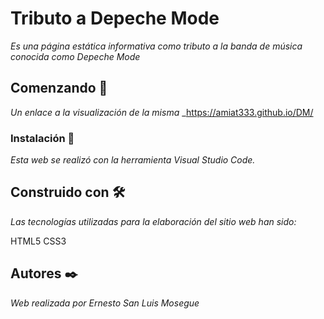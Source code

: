 # Tributo a Depeche Mode

_Es una página estática informativa como tributo a la banda de música conocida como Depeche Mode_

## Comenzando 🚀

_Un enlace a la visualización de la misma_
_https://amiat333.github.io/DM/

### Instalación 🔧

_Esta web se realizó con la herramienta Visual Studio Code._

## Construido con 🛠️

_Las tecnologías utilizadas para la elaboración del sitio web han sido:_

HTML5
CSS3

## Autores ✒️

_Web realizada por Ernesto San Luis Mosegue_
